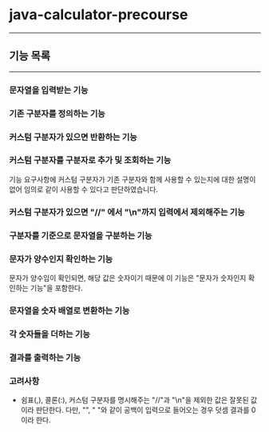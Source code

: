# java-calculator-precourse

---

## 기능 목록

---

### 문자열을 입력받는 기능

### 기존 구분자를 정의하는 기능

### 커스텀 구분자가 있으면 반환하는 기능

### 커스텀 구분자를 구분자로 추가 및 조회하는 기능

기능 요구사항에 커스텀 구분자가 기존 구분자와 함께 사용할 수 있는지에 대한 설명이 없어 임의로 같이 사용할 수 있다고 판단하였습니다.

### 커스텀 구분자가 있으면 "//" 에서 "\n"까지 입력에서 제외해주는 기능

### 구분자를 기준으로 문자열을 구분하는 기능

### 문자가 양수인지 확인하는 기능

문자가 양수임이 확인되면, 해당 값은 숫자이기 때문에 이 기능은 "문자가 숫자인지 확인하는 기능"을 포함한다.

### 문자열을 숫자 배열로 변환하는 기능

### 각 숫자들을 더하는 기능

### 결과를 출력하는 기능

### 고려사항

- 쉼표(,), 콜론(:), 커스텀 구분자를 명시해주는 "//"과 "\n"을 제외한 값은 잘못된 값이라 판단한다. 다만, "", " "와 같이 공백이 입력으로 들어오는 경우 덧셈 결과를 0이라 한다.


